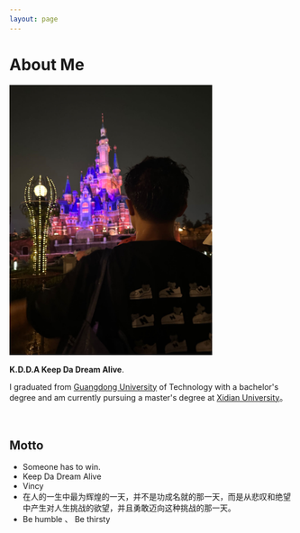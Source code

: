 ```yaml
---
layout: page
---
```


# About Me

<img src="/images/personal.png" class="floatpic" width="360" height="480">

 **K.D.D.A Keep Da Dream Alive**.

I graduated from [Guangdong University](https://www.gdut.edu.cn/) of Technology with a bachelor's degree and am currently pursuing a master's degree at [Xidian University](https://www.xidian.edu.cn/)。
<br>
<br>
<br>





## Motto

- Someone has to win.
- Keep Da Dream Alive
- Vincy
- 在人的一生中最为辉煌的一天，并不是功成名就的那一天，而是从悲叹和绝望中产生对人生挑战的欲望，并且勇敢迈向这种挑战的那一天。
- Be humble 、 Be thirsty

